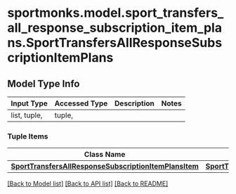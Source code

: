 # sportmonks.model.sport_transfers_all_response_subscription_item_plans.SportTransfersAllResponseSubscriptionItemPlans

## Model Type Info
Input Type | Accessed Type | Description | Notes
------------ | ------------- | ------------- | -------------
list, tuple,  | tuple,  |  | 

### Tuple Items
Class Name | Input Type | Accessed Type | Description | Notes
------------- | ------------- | ------------- | ------------- | -------------
[**SportTransfersAllResponseSubscriptionItemPlansItem**](SportTransfersAllResponseSubscriptionItemPlansItem.md) | [**SportTransfersAllResponseSubscriptionItemPlansItem**](SportTransfersAllResponseSubscriptionItemPlansItem.md) | [**SportTransfersAllResponseSubscriptionItemPlansItem**](SportTransfersAllResponseSubscriptionItemPlansItem.md) |  | 

[[Back to Model list]](../../README.md#documentation-for-models) [[Back to API list]](../../README.md#documentation-for-api-endpoints) [[Back to README]](../../README.md)

